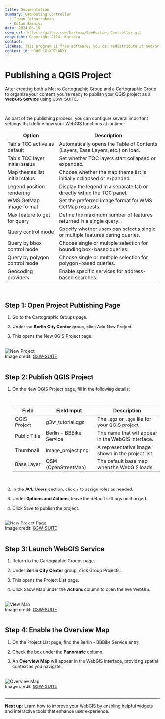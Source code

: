 ```yaml
---
title: Documentation
summary: GeoHosting Controller
  - Irwan Fathurrahman
  - Ketan Bamniya
date: 2024-06-19
some_url: https://github.com/kartoza/GeoHosting-Controller.git
copyright: Copyright 2024, Kartoza
contact:
license: This program is free software; you can redistribute it and/or modify it under the terms of the GNU Affero General Public License as published by the Free Software Foundation; either version 3 of the License, or (at your option) any later version.
context_id: nDU6LLGiXPTLADXY
---
```


# Publishing a QGIS Project

After creating both a Macro Cartographic Group and a Cartographic Group to organize your content, you're ready to publish your QGIS project as a **WebGIS Service** using G3W-SUITE.

<br>

As part of the publishing process, you can configure several important settings that define how your WebGIS functions at runtime:

<table class="my-table-style">
  <thead>
    <tr>
      <th>Option</th>
      <th>Description</th>
    </tr>
  </thead>
  <tbody>
    <tr>
      <td>Tab's TOC active as default</td>
      <td>Automatically opens the Table of Contents (Layers, Base Layers, etc.) on load.</td>
    </tr>
    <tr>
      <td>Tab's TOC layer initial status</td>
      <td>Set whether TOC layers start collapsed or expanded.</td>
    </tr>
    <tr>
      <td>Map themes list initial status</td>
      <td>Choose whether the map theme list is initially collapsed or expanded.</td>
    </tr>
    <tr>
      <td>Legend position rendering</td>
      <td>Display the legend in a separate tab or directly within the TOC panel.</td>
    </tr>
    <tr>
      <td>WMS GetMap image format</td>
      <td>Set the preferred image format for WMS GetMap requests.</td>
    </tr>
    <tr>
      <td>Max feature to get for query</td>
      <td>Define the maximum number of features returned in a single query.</td>
    </tr>
    <tr>
      <td>Query control mode</td>
      <td>Specify whether users can select a single or multiple features during queries.</td>
    </tr>
    <tr>
      <td>Query by bbox control mode</td>
      <td>Choose single or multiple selection for bounding box-based queries.</td>
    </tr>
    <tr>
      <td>Query by polygon control mode</td>
      <td>Choose single or multiple selection for polygon-based queries.</td>
    </tr>
    <tr>
      <td>Geocoding providers</td>
      <td>Enable specific services for address-based searches.</td>
    </tr>
  </tbody>
</table>

<br>

## Step 1: Open Project Publishing Page

1. Go to the <span class="ui-page-label">Cartographic Groups</span> page.

2. Under the **Berlin City Center** group, click <span class="ui-generic-label">Add New Project</span>.

3. This opens the <span class="ui-page-label">New QGIS Project</span> page.

<br>

<div class="image-with-caption">
  <img src="../../img/g3w-img-15-1.png" alt="New Project">
  <div class="caption">
    Image credit: <a href="https://g3wsuite.it/en/g3w-suite-publish-qgis-projects/" target="_blank">G3W-SUITE</a>
  </div>
</div>

<br>

## Step 2: Publish QGIS Project

1. On the <span class="ui-page-label">New QGIS Project</span> page, fill in the following details:

      <br>

      <table class="my-table-style">
      <thead>
      <tr>
            <th>Field</th>
            <th>Field Input</th>
            <th>Description</th>
      </tr>
      </thead>
      <tbody>
      <tr>
            <td>QGIS Project</td>
            <td>g3w_tutorial.qgz</td>
            <td>The <code>.qgz</code> or <code>.qgs</code> file for your QGIS project.</td>
      </tr>
      <tr>
            <td>Public Title</td>
            <td>Berlin - BBBike Service</td>
            <td>The name that will appear in the WebGIS interface.</td>
      </tr>
      <tr>
            <td>Thumbnail</td>
            <td>image_project.png</td>
            <td>A representative image shown in the project list.</td>
      </tr>
      <tr>
            <td>Base Layer</td>
            <td>OSM (OpenStreetMap)</td>
            <td>The default base map when the WebGIS loads.</td>
      </tr>
      </tbody>
      </table>

      <br>

2. In the **ACL Users** section, click <span class="ui-generic-label">+</span> to assign roles as needed.

3. Under **Options and Actions**, leave the default settings unchanged.

4. Click <span class="ui-generic-label">Save</span> to publish the project.

<br>

<div class="image-with-caption">
  <img src="../../img/g3w-img-15-2.png" alt="New Project Page">
  <div class="caption">
    Image credit: <a href="https://g3wsuite.it/en/g3w-suite-publish-qgis-projects/" target="_blank">G3W-SUITE</a>
  </div>
</div>

<br>

## Step 3: Launch WebGIS Service

1. Return to the <span class="ui-page-label">Cartographic Groups</span> page.

2. Under **Berlin City Center** group, click <span class="ui-generic-label">Group Projects</span>.

3. This opens the <span class="ui-page-label">Project List</span> page.

4. Click <span class="ui-generic-label">Show Map</span> under the **Actions** column to open the live WebGIS.

<br>

<div class="image-with-caption">
  <img src="../../img/g3w-img-15-3.png" alt="View Map">
  <div class="caption">
    Image credit: <a href="https://g3wsuite.it/en/g3w-suite-publish-qgis-projects/" target="_blank">G3W-SUITE</a>
  </div>
</div>

<br>

## Step 4: Enable the Overview Map

1. On the <span class="ui-page-label">Project List</span> page, find the <span class="ui-filename">Berlin - BBBike Service</span> entry.

2. Check the box under the **Panoramic** column.

3. An **Overview Map** will appear in the WebGIS interface, providing spatial context as you navigate.

<br>

<div class="image-with-caption">
  <img src="../../img/g3w-img-15-4.png" alt="Overview Map">
  <div class="caption">
    Image credit: <a href="https://g3wsuite.it/en/g3w-suite-publish-qgis-projects/" target="_blank">G3W-SUITE</a>
  </div>
</div>

<br>

---

**Next up:** Learn how to improve your WebGIS by enabling helpful widgets and interactive tools that enhance user experience.

<br>
